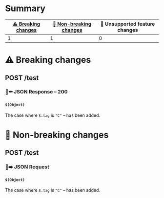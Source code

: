 # Summary

| [⚠️ Breaking changes](#breaking-changes) | [🙆 Non-breaking changes](#non-breaking-changes) | 🤷 Unsupported feature changes |
|------------------------------------------|-------------------------------------------------|-------------------------------|
| 1                                        | 1                                               | 0                             |

# <span id="breaking-changes"></span>⚠️ Breaking changes

## **POST** /test

### 📱⬅️ JSON Response – 200

#### `$(Object)`

The case where `$.tag` is `"C"` – has been added.

# <span id="non-breaking-changes"></span>🙆 Non-breaking changes

## **POST** /test

### 📱➡️ JSON Request

#### `$(Object)`

The case where `$.tag` is `"C"` – has been added.
